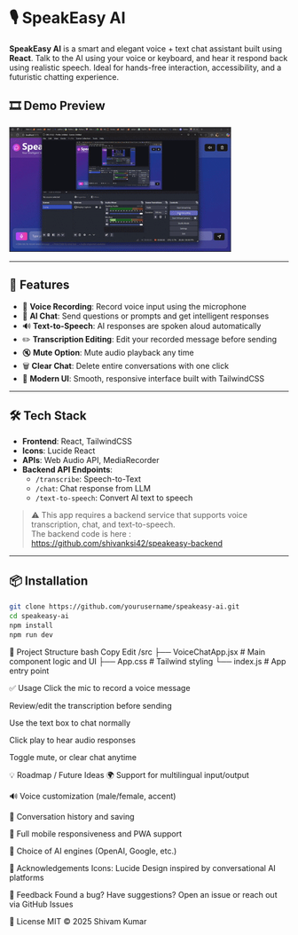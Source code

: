 # 🎙️ SpeakEasy AI

**SpeakEasy AI** is a smart and elegant voice + text chat assistant built using **React**. Talk to the AI using your voice or keyboard, and hear it respond back using realistic speech. Ideal for hands-free interaction, accessibility, and a futuristic chatting experience.

## 🎞️ Demo Preview

![SpeakEasy AI Demo](media/demo.gif) 


---

## 🚀 Features

- 🎤 **Voice Recording**: Record voice input using the microphone
- 🧠 **AI Chat**: Send questions or prompts and get intelligent responses
- 🔊 **Text-to-Speech**: AI responses are spoken aloud automatically
- ✏️ **Transcription Editing**: Edit your recorded message before sending
- 🔇 **Mute Option**: Mute audio playback any time
- 🗑️ **Clear Chat**: Delete entire conversations with one click
- 🎨 **Modern UI**: Smooth, responsive interface built with TailwindCSS

---

## 🛠️ Tech Stack

- **Frontend**: React, TailwindCSS
- **Icons**: Lucide React
- **APIs**: Web Audio API, MediaRecorder
- **Backend API Endpoints**:
  - `/transcribe`: Speech-to-Text
  - `/chat`: Chat response from LLM
  - `/text-to-speech`: Convert AI text to speech

> ⚠️ This app requires a backend service that supports voice transcription, chat, and text-to-speech.  
> The backend code is here : https://github.com/shivanksi42/speakeasy-backend
> 

---

## 📦 Installation

```bash
git clone https://github.com/yourusername/speakeasy-ai.git
cd speakeasy-ai
npm install
npm run dev
```

📁 Project Structure
bash
Copy
Edit
/src
  ├── VoiceChatApp.jsx   # Main component logic and UI
  ├── App.css            # Tailwind styling
  └── index.js           # App entry point

✅ Usage
Click the mic to record a voice message

Review/edit the transcription before sending

Use the text box to chat normally

Click play to hear audio responses

Toggle mute, or clear chat anytime


💡 Roadmap / Future Ideas
🌍 Support for multilingual input/output

🔊 Voice customization (male/female, accent)

💾 Conversation history and saving

📱 Full mobile responsiveness and PWA support

🧠 Choice of AI engines (OpenAI, Google, etc.)


🙏 Acknowledgements
Icons: Lucide
Design inspired by conversational AI platforms

💬 Feedback
Found a bug? Have suggestions?
Open an issue or reach out via GitHub Issues

📄 License
MIT © 2025 Shivam Kumar
